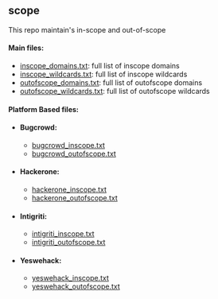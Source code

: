 ## scope
This repo maintain's in-scope and out-of-scope

#### Main files:
- [inscope_domains.txt](https://github.com/rix4uni/scope/blob/main/data/inscope_domains.txt): full list of inscope domains
- [inscope_wildcards.txt](https://github.com/rix4uni/scope/blob/main/data/inscope_wildcards.txt): full list of inscope wildcards
- [outofscope_domains.txt](https://github.com/rix4uni/scope/blob/main/data/outofscope_domains.txt): full list of outofscope domains
- [outofscope_wildcards.txt](https://github.com/rix4uni/scope/blob/main/data/outofscope_wildcards.txt): full list of outofscope wildcards

#### Platform Based files:

- #### Bugcrowd:
  - [bugcrowd_inscope.txt](https://github.com/rix4uni/scope/blob/main/data/bugcrowd_inscope.txt)
  - [bugcrowd_outofscope.txt](https://github.com/rix4uni/scope/blob/main/data/bugcrowd_outofscope.txt)

- #### Hackerone:
  - [hackerone_inscope.txt](https://github.com/rix4uni/scope/blob/main/data/hackerone_inscope.txt)
  - [hackerone_outofscope.txt](https://github.com/rix4uni/scope/blob/main/data/hackerone_outofscope.txt)

- #### Intigriti:
  - [intigriti_inscope.txt](https://github.com/rix4uni/scope/blob/main/data/intigriti_inscope.txt)
  - [intigriti_outofscope.txt](https://github.com/rix4uni/scope/blob/main/data/intigriti_outofscope.txt)

- #### Yeswehack:
  - [yeswehack_inscope.txt](https://github.com/rix4uni/scope/blob/main/data/yeswehack_inscope.txt)
  - [yeswehack_outofscope.txt](https://github.com/rix4uni/scope/blob/main/data/yeswehack_outofscope.txt)